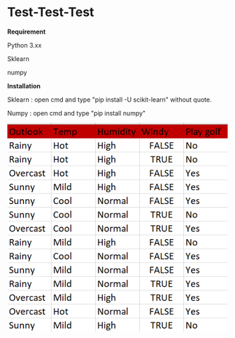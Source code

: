 # Test-Test-Test

**Requirement**

Python 3.xx

Sklearn

numpy

**Installation**

Sklearn : open cmd and type "pip install -U scikit-learn" without quote.

Numpy : open cmd and type "pip install numpy"

![alt text](https://github.com/Jumpy237/Test-Test-Test/blob/master/dataset.PNG)


